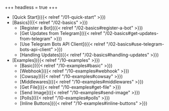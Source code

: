 +++
headless = true
+++

- [Quick Start]({{< relref "/01-quick-start" >}})
- [Basics]({{< relref "/02-basics" >}})
  - [Register a Bot]({{< relref "/02-basics#register-a-bot" >}})
  - [Get Updates from Telegram]({{< relref "/02-basics#get-updates-from-telegram" >}})
  - [Use Telegram Bots API Client]({{< relref "/02-basics#use-telegram-bots-api-client" >}})
  - [Handling Updates]({{< relref "/02-basics#handling-updates" >}})
- [Examples]({{< relref "/10-examples" >}})
  - [Basic]({{< relref "/10-examples#basic" >}})
  - [Webhook]({{< relref "/10-examples#webhook" >}})
  - [Cowsay]({{< relref "/10-examples#cowsay" >}})
  - [Middlewares]({{< relref "/10-examples#middlewares" >}})
  - [Get File]({{< relref "/10-examples#get-file" >}})
  - [Send Image]({{< relref "/10-examples#send-image" >}})
  - [Polls]({{< relref "/10-examples#polls" >}})
  - [Inline Buttons]({{< relref "/10-examples#inline-buttons" >}})
